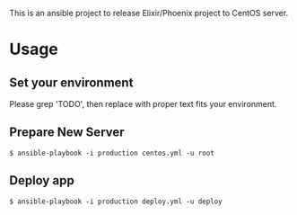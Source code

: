 This is an ansible project to release Elixir/Phoenix project to CentOS server.

# Usage

## Set your environment
Please grep 'TODO', then replace with proper text fits your environment.

## Prepare New Server
```
$ ansible-playbook -i production centos.yml -u root
```

## Deploy app
```
$ ansible-playbook -i production deploy.yml -u deploy
```
